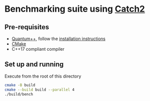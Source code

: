 # Benchmarking suite using [Catch2](https://github.com/catchorg/Catch2)

## Pre-requisites

- [Quantum++](https://github.com/softwareQinc/qpp), follow the [installation
  instructions](https://github.com/softwareQinc/qpp/blob/main/INSTALL.md)
- [CMake](https://cmake.org/)
- C++17 compliant compiler

## Set up and running

Execute from the root of this directory

```bash
cmake -B build
cmake --build build --parallel 4
./build/bench
```
